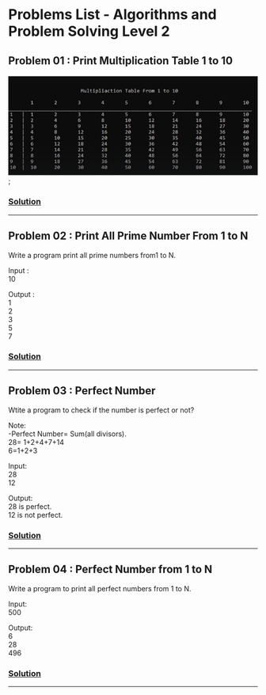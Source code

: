 # Problems List - Algorithms and Problem Solving Level 2
  

## Problem 01 : Print Multiplication Table  1 to 10

![01__Problem__01__Level__02__Screen](./src/01__Problem__01__Level__02__Screen.png);

### [Solution](./01__Problem__01__Level__02__Solution.cpp)

---

## Problem 02 : Print All Prime Number From 1 to N

Write a program print all prime numbers from1 to N.  

Input :  
10  

Output :  
1  
2  
3  
5  
7  

### [Solution](./02__Problem__02__Level__02__Solution.cpp)

---

## Problem 03 : Perfect Number

Wtite a program to check if the number is perfect or not?  

Note:  
-Perfect Number= Sum(all divisors).    
      28= 1+2+4+7+14  
      6=1+2+3  

Input:  
28  
12  

Output:  
28 is perfect.  
12 is not perfect.  

### [Solution](./03__Problem__03__Level__02__Solution.cpp)

---

## Problem 04 : Perfect Number from 1 to N

Write a program to print all perfect numbers from 1 to N.  

Input:  
500   

Output:  
6  
28  
496  

### [Solution](./04__Problem__04__Level__02__Solution.cpp)

---

